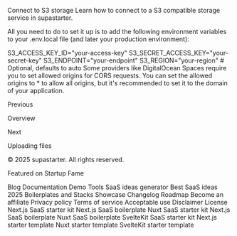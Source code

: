 Connect to S3 storage
Learn how to connect to a S3 compatible storage service in supastarter.

All you need to do to set it up is to add the following environment variables to your .env.local file (and later your production environment):


S3_ACCESS_KEY_ID="your-access-key"
S3_SECRET_ACCESS_KEY="your-secret-key"
S3_ENDPOINT="your-endpoint"
S3_REGION="your-region" # Optional, defaults to auto
Some providers like DigitalOcean Spaces require you to set allowed origins for CORS requests. You can set the allowed origins to * to allow all origins, but it's recommended to set it to the domain of your application.

Previous

Overview

Next

Uploading files

© 2025 supastarter. All rights reserved.

Featured on Startup Fame



Blog
Documentation
Demo
Tools
SaaS ideas generator
Best SaaS ideas 2025
Boilerplates and Stacks
Showcase
Changelog
Roadmap
Become an affiliate
Privacy policy
Terms of service
Acceptable use
Disclaimer
License
Next.js SaaS starter kit
Next.js SaaS boilerplate
Nuxt SaaS starter kit
Next.js SaaS boilerplate
Nuxt SaaS boilerplate
SvelteKit SaaS starter kit
Next.js starter template
Nuxt starter template
SvelteKit starter template

